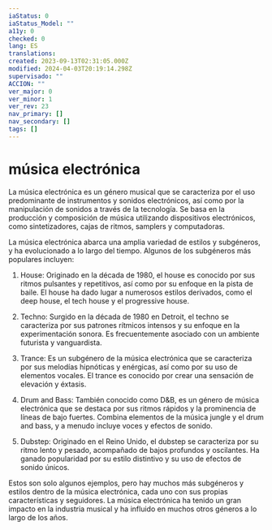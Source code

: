 ```yaml
---
iaStatus: 0
iaStatus_Model: ""
a11y: 0
checked: 0
lang: ES
translations: 
created: 2023-09-13T02:31:05.000Z
modified: 2024-04-03T20:19:14.298Z
supervisado: ""
ACCION: ""
ver_major: 0
ver_minor: 1
ver_rev: 23
nav_primary: []
nav_secondary: []
tags: []
---
```

# música electrónica

La música electrónica es un género musical que se caracteriza por el uso predominante de instrumentos y sonidos electrónicos, así como por la manipulación de sonidos a través de la tecnología. Se basa en la producción y composición de música utilizando dispositivos electrónicos, como sintetizadores, cajas de ritmos, samplers y computadoras.

La música electrónica abarca una amplia variedad de estilos y subgéneros, y ha evolucionado a lo largo del tiempo. Algunos de los subgéneros más populares incluyen:

1. House: Originado en la década de 1980, el house es conocido por sus ritmos pulsantes y repetitivos, así como por su enfoque en la pista de baile. El house ha dado lugar a numerosos estilos derivados, como el deep house, el tech house y el progressive house.
    
2. Techno: Surgido en la década de 1980 en Detroit, el techno se caracteriza por sus patrones rítmicos intensos y su enfoque en la experimentación sonora. Es frecuentemente asociado con un ambiente futurista y vanguardista.
    
3. Trance: Es un subgénero de la música electrónica que se caracteriza por sus melodías hipnóticas y enérgicas, así como por su uso de elementos vocales. El trance es conocido por crear una sensación de elevación y éxtasis.
    
4. Drum and Bass: También conocido como D&B, es un género de música electrónica que se destaca por sus ritmos rápidos y la prominencia de líneas de bajo fuertes. Combina elementos de la música jungle y el drum and bass, y a menudo incluye voces y efectos de sonido.
    
5. Dubstep: Originado en el Reino Unido, el dubstep se caracteriza por su ritmo lento y pesado, acompañado de bajos profundos y oscilantes. Ha ganado popularidad por su estilo distintivo y su uso de efectos de sonido únicos.
    

Estos son solo algunos ejemplos, pero hay muchos más subgéneros y estilos dentro de la música electrónica, cada uno con sus propias características y seguidores. La música electrónica ha tenido un gran impacto en la industria musical y ha influido en muchos otros géneros a lo largo de los años.